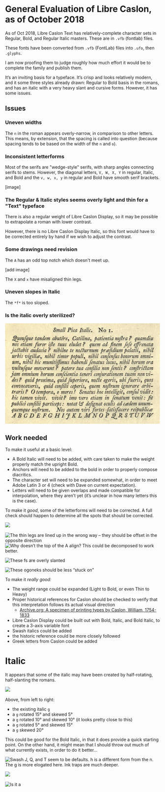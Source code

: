 # General Evaluation of Libre Caslon, as of October 2018

As of Oct 2018, Libre Caslon Text has relatively-complete character sets in Regular, Bold, and Regular Italic masters. These are in `.vfb` (fontlab) files.

These fonts have been converted from `.vfb` (FontLab) files into `.ufo`, then `.glyphs`.

I am now proofing them to judge roughly how much effort it would be to complete the family and publish them.

It’s an inviting basis for a typeface. It’s crisp and looks relatively modern, and it some three styles already drawn: Regular to Bold basis in the romans, and has an italic with a very heavy slant and cursive forms. However, it has some issues.

## Issues

### Uneven widths

The `n` in the roman appears overly-narrow, in comparison to other letters. This means, by extension, that the spacing is called into question (because spacing tends to be based on the width of the `n` and `o`).

### Inconsistent letterforms

Most of the serifs are "wedge-style" serifs, with sharp angles connecting serifs to stems. However, the diagonal letters, `V, W, X, Y` in regular, Italic, and Bold and the `v, w, x, y` in regular and Bold have smooth serif brackets.

[image]

### The Regular & Italic styles seems overly light and thin for a "Text" typeface

There is also a regular weight of Libre Caslon Display, so it may be possible to extrapolate a roman with lower contrast.

However, there is no Libre Caslon Display Italic, so this font would have to be corrected entirely by hand if we wish to adjust the contrast.

### Some drawings need revision

The `A` has an odd top notch which doesn't meet up.

[add image]

The `X` and `x` have misaligned thin legs.

### Uneven slopes in Italic

The `*f*` is too sloped.

### Is the italic overly sterilized?

![original italic](assets/specimen-1.png)

## Work needed

To make it useful at a basic level:

- A Bold Italic will need to be added, with care taken to make the weight properly match the upright Bold.
- Anchors will need to be added to the bold in order to properly compose diacritics.
- The character set will need to be expanded somewhat, in order to meet Adobe Latin 3 or 4 (check with Dave on current expectation).
- Letters will need to be given overlaps and made compatible for interpolation, where they aren’t yet (it’s unclear in how many letters this is the case).

To make it _good_, some of the letterforms will need to be corrected. A full check should happen to determine all the spots that should be corrected.

![](https://d2mxuefqeaa7sj.cloudfront.net/s_E35D387272F7DC8DA375E0A1C17DE340883DD37DCA77B3D4824EC13EDA015977_1539887893306_image.png)

![The thin legs are lined up in the wrong way – they should be offset in the opposite direction](https://d2mxuefqeaa7sj.cloudfront.net/s_E35D387272F7DC8DA375E0A1C17DE340883DD37DCA77B3D4824EC13EDA015977_1539887921771_image.png)
![Why doesn’t the top of the A align? This could be decomposed to work better.](https://d2mxuefqeaa7sj.cloudfront.net/s_E35D387272F7DC8DA375E0A1C17DE340883DD37DCA77B3D4824EC13EDA015977_1539887928707_image.png)

![These fs are overly slanted](https://d2mxuefqeaa7sj.cloudfront.net/s_E35D387272F7DC8DA375E0A1C17DE340883DD37DCA77B3D4824EC13EDA015977_1539888571556_image.png)

![These ogoneks should be less “stuck on”](https://d2mxuefqeaa7sj.cloudfront.net/s_E35D387272F7DC8DA375E0A1C17DE340883DD37DCA77B3D4824EC13EDA015977_1539888886572_image.png)

To make it _really good:_

- The weight range could be expanded (Light to Bold, or even Thin to Heavy)
- Proper historical references for Caslon should be checked to verify that this interpretation follows its actual visual direction
  - [Archive.org: A specimen of printing types by Caslon, William, 1754-1833](https://archive.org/details/specimenofprinti00caslrich/page/n5)
- Libre Caslon Display could be built out with Bold, Italic, and Bold Italic, to create a 3-axis variable font
- Swash italics could be added
- the historic reference could be more closely followed
- Greek letters from Caslon could be added

# Italic

It appears that some of the italic may have been created by half-rotating, half-slanting the romans.

![](https://d2mxuefqeaa7sj.cloudfront.net/s_E35D387272F7DC8DA375E0A1C17DE340883DD37DCA77B3D4824EC13EDA015977_1539891995361_image.png)

Above, from left to right:

- the existing italic `g`
- a `g` rotated 15° and skewed 5°
- a `g` rotated 10° and skewed 10° (it looks pretty close to this)
- a `g` rotated 5° and skewed 15°
- a `g` skewed 20°

This could be good for the Bold Italic, in that it does provide a quick starting point. On the other hand, it might mean that I should throw out much of what currently exists, in order to do it better…

![Swash J, Q, and T seem to be defaults. h is a different form from the n. The g is more elogated here. Ink traps are much deeper.](https://d2mxuefqeaa7sj.cloudfront.net/s_E35D387272F7DC8DA375E0A1C17DE340883DD37DCA77B3D4824EC13EDA015977_1539889887065_image.png)

![](https://d2mxuefqeaa7sj.cloudfront.net/s_E35D387272F7DC8DA375E0A1C17DE340883DD37DCA77B3D4824EC13EDA015977_1539889603604_image.png)

![Is it a](https://d2mxuefqeaa7sj.cloudfront.net/s_E35D387272F7DC8DA375E0A1C17DE340883DD37DCA77B3D4824EC13EDA015977_1539892557873_image.png)
